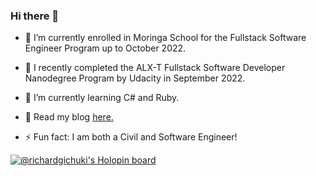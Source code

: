 ### Hi there 👋

- 🔭 I’m currently enrolled in Moringa School for the Fullstack Software Engineer Program up to October 2022.
- 🔭 I recently completed the ALX-T Fullstack Software Developer Nanodegree Program by Udacity in September 2022.
- 🌱 I’m currently learning C# and Ruby.

- 💬 Read my blog [here.](https://richard-gichuki.hashnode.dev/)

- ⚡ Fun fact: I am both a Civil and Software Engineer!

[![@richardgichuki's Holopin board](https://holopin.io/api/user/board?user=richardgichuki)](https://holopin.io/@richardgichuki)
